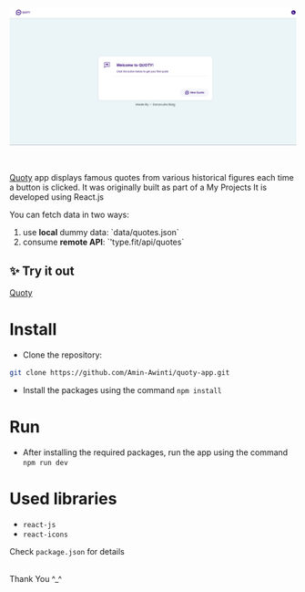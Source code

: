 ![Application screenshot](./public/ScreenShot1.png)

<br/>

[Quoty](https://aminawinti.github.io/quoty/) app displays famous quotes from various historical figures each time a button is clicked. It was originally built as part of a My Projects It is developed using React.js

You can fetch data in two ways:

<ol>  
<li>use <strong>local</strong> dummy data:  `data/quotes.json`</li>  
<li>consume <strong>remote API</strong>: `'type.fit/api/quotes` </li> 
</ol>

## ✨ Try it out

[Quoty](https://quote-react-iota.vercel.app/)

# Install

- Clone the repository:

```bash
git clone https://github.com/Amin-Awinti/quoty-app.git

```

- Install the packages using the command `npm install`

# Run

- After installing the required packages, run the app using the command `npm run dev`

# Used libraries

- `react-js`
- `react-icons`

Check `package.json` for details

<br/>
Thank You ^_^

